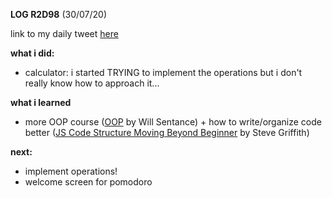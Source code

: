 **LOG R2D98** (30/07/20)

link to my daily tweet [here](https://twitter.com/Nightcoder2/status/1288655916313612288)


**what i did:**

- calculator: i started TRYING to implement the operations but i don't really know how to approach it...

**what i learned**

- more OOP course ([OOP](https://www.youtube.com/watch?v=aAAS9cEuFYI) by Will Sentance) + how to write/organize code better ([JS Code Structure Moving Beyond Beginner](https://www.youtube.com/watch?v=exiC1Qsv5mc) by Steve Griffith)

**next:**

- implement operations!
- welcome screen for pomodoro
